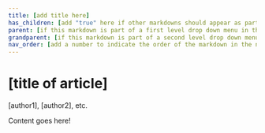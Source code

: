 ```yaml
---
title: [add title here]
has_children: [add "true" here if other markdowns should appear as part of a drop down menu in the nav bar, otherwise delete this line]
parent: [if this markdown is part of a first level drop down menu in the nav bar, add the name of the parent markdown here, otherwise delete this line]
grandparent: [if this markdown is part of a second level drop down menu in the nav bar, add the name of the grandparent markdown here, otherwise delete this line]
nav_order: [add a number to indicate the order of the markdown in the nav bar]
---
```


# [title of article]

[author1], [author2], etc.

Content goes here!